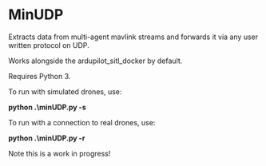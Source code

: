# MinUDP

Extracts data from multi-agent mavlink streams and forwards it via any user written protocol on UDP.

Works alongside the ardupilot_sitl_docker by default.

Requires Python 3.

To run with simulated drones, use:

**python .\minUDP.py -s**

To run with a connection to real drones, use:

**python .\minUDP.py -r**

Note this is a work in progress!
